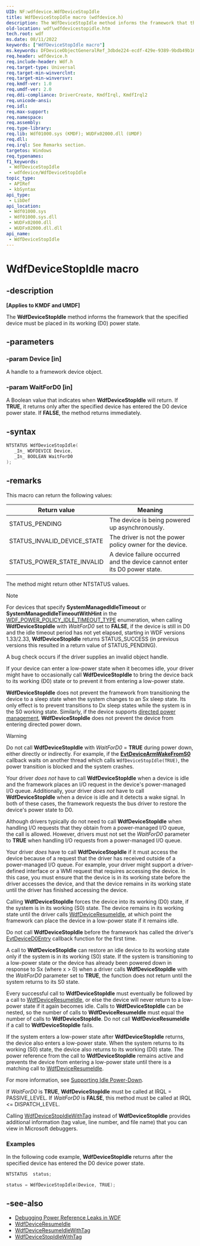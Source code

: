 ```yaml
---
UID: NF:wdfdevice.WdfDeviceStopIdle
title: WdfDeviceStopIdle macro (wdfdevice.h)
description: The WdfDeviceStopIdle method informs the framework that the specified device must be placed in its working (D0) power state.
old-location: wdf\wdfdevicestopidle.htm
tech.root: wdf
ms.date: 08/11/2022
keywords: ["WdfDeviceStopIdle macro"]
ms.keywords: DFDeviceObjectGeneralRef_3dbde224-ecdf-429e-9389-9bdb49b16040.xml, WdfDeviceStopIdle, WdfDeviceStopIdle method, kmdf.wdfdevicestopidle, wdf.wdfdevicestopidle, wdfdevice/WdfDeviceStopIdle
req.header: wdfdevice.h
req.include-header: Wdf.h
req.target-type: Universal
req.target-min-winverclnt: 
req.target-min-winversvr: 
req.kmdf-ver: 1.0
req.umdf-ver: 2.0
req.ddi-compliance: DriverCreate, KmdfIrql, KmdfIrql2
req.unicode-ansi: 
req.idl: 
req.max-support: 
req.namespace: 
req.assembly: 
req.type-library: 
req.lib: Wdf01000.sys (KMDF); WUDFx02000.dll (UMDF)
req.dll: 
req.irql: See Remarks section.
targetos: Windows
req.typenames: 
f1_keywords:
 - WdfDeviceStopIdle
 - wdfdevice/WdfDeviceStopIdle
topic_type:
 - APIRef
 - kbSyntax
api_type:
 - LibDef
api_location:
 - Wdf01000.sys
 - Wdf01000.sys.dll
 - WUDFx02000.dll
 - WUDFx02000.dll.dll
api_name:
 - WdfDeviceStopIdle
---
```


# WdfDeviceStopIdle macro

## -description

**[Applies to KMDF and UMDF]**

The **WdfDeviceStopIdle** method informs the framework that the specified device must be placed in its working (D0) power state.

## -parameters

### -param Device [in]

A handle to a framework device object.

### -param WaitForD0 [in]

A Boolean value that indicates when **WdfDeviceStopIdle** will return. If **TRUE**, it returns only after the specified device has entered the D0 device power state. If **FALSE**, the method returns immediately.

## -syntax

```cpp
NTSTATUS WdfDeviceStopIdle(
   _In_ WDFDEVICE Device,
   _In_ BOOLEAN WaitForD0
);
```

## -remarks

This macro can return the following values:

| Return value | Meaning |
|--|--|
| STATUS_PENDING | The device is being powered up asynchronously. |
| STATUS_INVALID_DEVICE_STATE | The driver is not the power policy owner for the device. |
| STATUS_POWER_STATE_INVALID | A device failure occurred and the device cannot enter its D0 power state. |

The method might return other NTSTATUS values.

> [!NOTE]
> For devices that specify **SystemManagedIdleTimeout** or **SystemManagedIdleTimeoutWithHint** in the [WDF_POWER_POLICY_IDLE_TIMEOUT_TYPE](ne-wdfdevice-_wdf_power_policy_idle_timeout_type.md) enumeration, when calling **WdfDeviceStopIdle** with *WaitForD0* set to **FALSE**, if the device is still in D0 and the idle timeout period has not yet elapsed, starting in WDF versions 1.33/2.33, **WdfDeviceStopIdle** returns STATUS_SUCCESS (in previous versions this resulted in a return value of STATUS_PENDING).

A bug check occurs if the driver supplies an invalid object handle.

If your device can enter a low-power state when it becomes idle, your driver might have to occasionally call **WdfDeviceStopIdle** to bring the device back to its working (D0) state or to prevent it from entering a low-power state. 

**WdfDeviceStopIdle** does not prevent the framework from transitioning the device to a sleep state when the system changes to an Sx sleep state. Its only effect is to prevent transitions to Dx sleep states while the system is in the S0 working state. Similarly, if the device supports [directed power management](/windows-hardware/design/device-experiences/directed-power-management), **WdfDeviceStopIdle** does not prevent the device from entering directed power down.

> [!WARNING]
> Do not call **WdfDeviceStopIdle** with *WaitForD0* = **TRUE** during power down, either directly or indirectly. For example, if the **[EvtDeviceArmWakeFromS0](./nc-wdfdevice-evt_wdf_device_arm_wake_from_s0.md)** callback waits on another thread which calls `WdfDeviceStopIdle(TRUE)`, the power transition is blocked and the system crashes.

Your driver *does not* have to call **WdfDeviceStopIdle** when a device is idle and the framework places an I/O request in the device's power-managed I/O queue. Additionally, your driver *does not* have to call **WdfDeviceStopIdle** when a device is idle and it detects a wake signal. In both of these cases, the framework requests the bus driver to restore the device's power state to D0.

Although drivers typically do not need to call **WdfDeviceStopIdle** when handling I/O requests that they obtain from a power-managed I/O queue, the call is allowed. However, drivers must not set the *WaitForD0* parameter to **TRUE** when handling I/O requests from a power-managed I/O queue.

Your driver *does* have to call **WdfDeviceStopIdle** if it must access the device because of a request that the driver has received outside of a power-managed I/O queue. For example, your driver might support a driver-defined interface or a WMI request that requires accessing the device. In this case, you must ensure that the device is in its working state before the driver accesses the device, and that the device remains in its working state until the driver has finished accessing the device.

Calling **WdfDeviceStopIdle** forces the device into its working (D0) state, if the system is in its working (S0) state. The device remains in its working state until the driver calls [WdfDeviceResumeIdle](./nf-wdfdevice-wdfdeviceresumeidle.md), at which point the framework can place the device in a low-power state if it remains idle.

Do not call **WdfDeviceStopIdle** before the framework has called the driver's [EvtDeviceD0Entry](./nc-wdfdevice-evt_wdf_device_d0_entry.md) callback function for the first time.

A call to **WdfDeviceStopIdle** can restore an idle device to its working state only if the system is in its working (S0) state. If the system is transitioning to a low-power state or the device has already been powered down in response to Sx (where x > 0) when a driver calls **WdfDeviceStopIdle** with the *WaitForD0* parameter set to **TRUE**, the function does not return until the system returns to its S0 state.

Every successful call to **WdfDeviceStopIdle** must eventually be followed by a call to [WdfDeviceResumeIdle](./nf-wdfdevice-wdfdeviceresumeidle.md), or else the device will never return to a low-power state if it again becomes idle. Calls to **WdfDeviceStopIdle** can be nested, so the number of calls to **WdfDeviceResumeIdle** must equal the number of calls to **WdfDeviceStopIdle**.  Do not call **WdfDeviceResumeIdle** if a call to **WdfDeviceStopIdle** fails.

If the system enters a low-power state after **WdfDeviceStopIdle** returns, the device also enters a low-power state. When the system returns to its working (S0) state, the device also returns to its working (D0) state.  The power reference from the call to **WdfDeviceStopIdle** remains active and prevents the device from entering a low-power state until there is a matching call to  [WdfDeviceResumeIdle](./nf-wdfdevice-wdfdeviceresumeidle.md).

For more information, see [Supporting Idle Power-Down](/windows-hardware/drivers/wdf/supporting-idle-power-down).

If *WaitForD0* is **TRUE**, **WdfDeviceStopIdle** must be called at IRQL = PASSIVE_LEVEL. If *WaitForD0* is **FALSE**, this method must be called at IRQL <= DISPATCH_LEVEL.

Calling [WdfDeviceStopIdleWithTag](/windows-hardware/drivers/wdf/wdfdevicestopidlewithtag) instead of **WdfDeviceStopIdle** provides additional information (tag value, line number, and file name) that you can view in Microsoft debuggers.  

### Examples

In the following code example, **WdfDeviceStopIdle** returns after the specified device has entered the D0 device power state.

```cpp
NTSTATUS  status;

status = WdfDeviceStopIdle(Device, TRUE);
```

## -see-also

- [Debugging Power Reference Leaks in WDF](/windows-hardware/drivers/wdf/debugging-power-reference-leaks-in-wdf)
- [WdfDeviceResumeIdle](./nf-wdfdevice-wdfdeviceresumeidle.md)
- [WdfDeviceResumeIdleWithTag](/windows-hardware/drivers/wdf/wdfdeviceresumeidlewithtag)
- [WdfDeviceStopIdleWithTag](/windows-hardware/drivers/wdf/wdfdevicestopidlewithtag)
